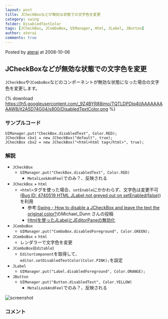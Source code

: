 ```yaml
---
layout: post
title: JCheckBoxなどが無効な状態での文字色を変更
category: swing
folder: DisabledTextColor
tags: [JCheckBox, JComboBox, UIManager, Html, JLabel, JButton]
author: aterai
comments: true
---
```


Posted by [aterai](http://terai.xrea.jp/aterai.html) at 2008-10-06

## JCheckBoxなどが無効な状態での文字色を変更
`JCheckBox`や`JComboBox`などのコンポーネントが無効な状態になった場合の文字色を変更します。


{% download https://lh5.googleusercontent.com/_9Z4BYR88imo/TQTLDPDIq4I/AAAAAAAAAW8/jt2A5D74G04/s800/DisabledTextColor.png %}

### サンプルコード
<pre class="prettyprint"><code>UIManager.put("CheckBox.disabledText", Color.RED);
JCheckBox cbx1 = new JCheckBox("default", true);
JCheckBox cbx2 = new JCheckBox("&lt;html&gt;html tag&lt;/html&gt;", true);
</code></pre>

### 解説
- `JCheckBox`
    - `UIManager.put("CheckBox.disabledText", Color.RED)`
        - `MetalLookAndFeel`でのみ？、反映される
- `JCheckBox` + `html`
    - `<html>`タグを使った場合、`setEnable`にかかわらず、文字色は変更不可([Bug ID: 4740519 HTML JLabel not greyed out on setEnabled(false)](http://bugs.sun.com/bugdatabase/view_bug.do?bug_id=4740519))を利用
        - 参考:[Swing - How to disable a JCheckBox and leave the text the original color?](https://forums.oracle.com/thread/1359798)のMichael_Dunn さんの投稿
        - [Htmlを使ったJLabelとJEditorPaneの無効化](http://terai.xrea.jp/Swing/DisabledHtmlLabel.html)
- `JComboBox`
    - `UIManager.put("ComboBox.disabledForeground", Color.GREEN);`
- `JComboBox` + `html`
    - レンダラーで文字色を変更
- `JComboBox`(`Editable`)
    - `EditorComponent`を取得して、`editor.setDisabledTextColor(Color.PINK);`を設定
- `JLabel`
    - `UIManager.put("Label.disabledForeground", Color.ORANGE);`
- `JButton`
    - `UIManager.put("Button.disabledText", Color.YELLOW)`
        - `MetalLookAndFeel`でのみ？、反映される

<!-- dummy comment line for breaking list -->

![screenshot](https://lh5.googleusercontent.com/_9Z4BYR88imo/TQTLFT1HGFI/AAAAAAAAAXA/W5L-yIFc61E/s800/DisabledTextColor1.png)

### コメント
